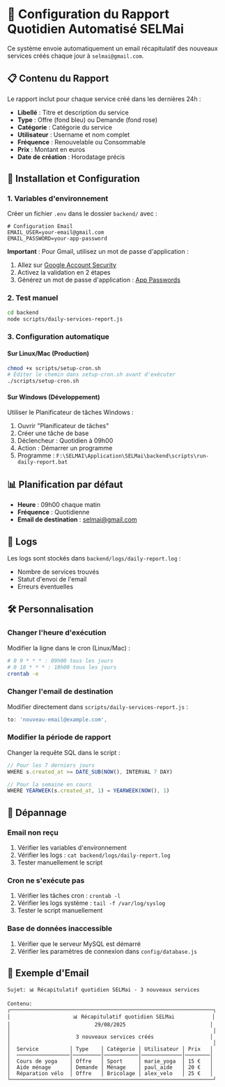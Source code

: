 # 📧 Configuration du Rapport Quotidien Automatisé SELMai

Ce système envoie automatiquement un email récapitulatif des nouveaux services créés chaque jour à `selmai@gmail.com`.

## 📋 Contenu du Rapport

Le rapport inclut pour chaque service créé dans les dernières 24h :
- **Libellé** : Titre et description du service
- **Type** : Offre (fond bleu) ou Demande (fond rose)
- **Catégorie** : Catégorie du service
- **Utilisateur** : Username et nom complet
- **Fréquence** : Renouvelable ou Consommable
- **Prix** : Montant en euros
- **Date de création** : Horodatage précis

## 🚀 Installation et Configuration

### 1. Variables d'environnement

Créer un fichier `.env` dans le dossier `backend/` avec :

```env
# Configuration Email
EMAIL_USER=your-email@gmail.com
EMAIL_PASSWORD=your-app-password
```

**Important** : Pour Gmail, utilisez un mot de passe d'application :
1. Allez sur [Google Account Security](https://myaccount.google.com/security)
2. Activez la validation en 2 étapes
3. Générez un mot de passe d'application : [App Passwords](https://myaccount.google.com/apppasswords)

### 2. Test manuel

```bash
cd backend
node scripts/daily-services-report.js
```

### 3. Configuration automatique

#### Sur Linux/Mac (Production)

```bash
chmod +x scripts/setup-cron.sh
# Éditer le chemin dans setup-cron.sh avant d'exécuter
./scripts/setup-cron.sh
```

#### Sur Windows (Développement)

Utiliser le Planificateur de tâches Windows :
1. Ouvrir "Planificateur de tâches"
2. Créer une tâche de base
3. Déclencheur : Quotidien à 09h00
4. Action : Démarrer un programme
5. Programme : `F:\SELMAI\Application\SELMai\backend\scripts\run-daily-report.bat`

## 📊 Planification par défaut

- **Heure** : 09h00 chaque matin
- **Fréquence** : Quotidienne
- **Email de destination** : selmai@gmail.com

## 📝 Logs

Les logs sont stockés dans `backend/logs/daily-report.log` :
- Nombre de services trouvés
- Statut d'envoi de l'email
- Erreurs éventuelles

## 🛠 Personnalisation

### Changer l'heure d'exécution

Modifier la ligne dans le cron (Linux/Mac) :
```bash
# 0 9 * * * : 09h00 tous les jours
# 0 18 * * * : 18h00 tous les jours
crontab -e
```

### Changer l'email de destination

Modifier directement dans `scripts/daily-services-report.js` :
```javascript
to: 'nouveau-email@example.com',
```

### Modifier la période de rapport

Changer la requête SQL dans le script :
```javascript
// Pour les 7 derniers jours
WHERE s.created_at >= DATE_SUB(NOW(), INTERVAL 7 DAY)

// Pour la semaine en cours
WHERE YEARWEEK(s.created_at, 1) = YEARWEEK(NOW(), 1)
```

## 🔧 Dépannage

### Email non reçu
1. Vérifier les variables d'environnement
2. Vérifier les logs : `cat backend/logs/daily-report.log`
3. Tester manuellement le script

### Cron ne s'exécute pas
1. Vérifier les tâches cron : `crontab -l`
2. Vérifier les logs système : `tail -f /var/log/syslog`
3. Tester le script manuellement

### Base de données inaccessible
1. Vérifier que le serveur MySQL est démarré
2. Vérifier les paramètres de connexion dans `config/database.js`

## 📧 Exemple d'Email

```
Sujet: 📊 Récapitulatif quotidien SELMai - 3 nouveaux services

Contenu:
┌─────────────────────────────────────────────────────────────────┐
│                    📊 Récapitulatif quotidien SELMai            │
│                           29/08/2025                           │
│                                                                 │
│                     3 nouveaux services créés                  │
│                                                                 │
│  Service          │ Type    │ Catégorie │ Utilisateur │ Prix   │
│  ─────────────────│─────────│───────────│─────────────│────────│
│  Cours de yoga    │ Offre   │ Sport     │ marie_yoga  │ 15 €   │
│  Aide ménage      │ Demande │ Ménage    │ paul_aide   │ 20 €   │
│  Réparation vélo  │ Offre   │ Bricolage │ alex_velo   │ 25 €   │
└─────────────────────────────────────────────────────────────────┘
```